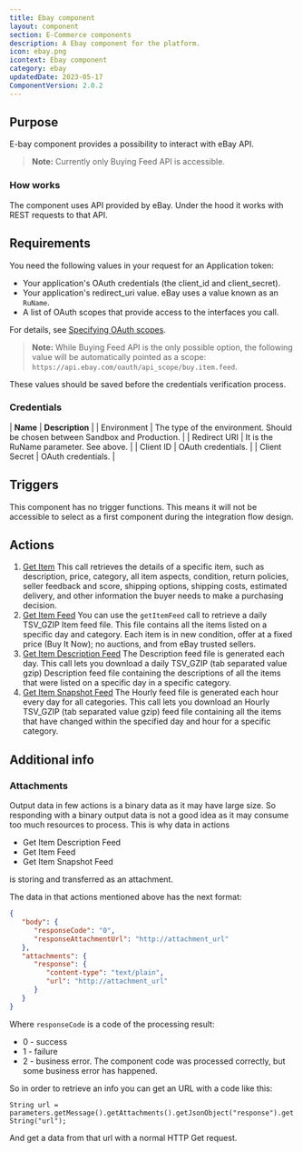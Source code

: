 ```yaml
---
title: Ebay component
layout: component
section: E-Commerce components
description: A Ebay component for the platform.
icon: ebay.png
icontext: Ebay component
category: ebay
updatedDate: 2023-05-17
ComponentVersion: 2.0.2
---
```


## Purpose

E-bay component provides a possibility to interact with eBay API.

> **Note:** Currently only Buying Feed API is accessible.

### How works

The component uses API provided by eBay. Under the hood it works with REST requests to that API.

## Requirements

You need the following values in your request for an Application token:

*   Your application's OAuth credentials (the client_id and client_secret).
*   Your application's redirect_uri value. eBay uses a value known as an `RuName`.
*   A list of OAuth scopes that provide access to the interfaces you call.

For details, see  [Specifying OAuth scopes](https://developer.ebay.com/api-docs/static/oauth-details.html#scopes).

> **Note:** While Buying Feed API is the only possible option, the following
> value will be automatically pointed as a scope: ```https://api.ebay.com/oauth/api_scope/buy.item.feed```.

These values should be saved before the credentials verification process.

### Credentials

| **Name** |  **Description** |
| Environment |  The type of the environment. Should be chosen between Sandbox and Production. |
| Redirect URI |  It is the RuName parameter. See above. |
| Client ID |  OAuth credentials. |
| Client Secret |  OAuth credentials. |

## Triggers

This component has no trigger functions. This means it will not be accessible to
select as a first component during the integration flow design.

## Actions

1.  [Get Item](actions#get-item) This call retrieves the details of a specific item, such as description, price, category, all item aspects, condition, return policies, seller feedback and score, shipping options, shipping costs, estimated delivery, and other information the buyer needs to make a purchasing decision.
2.  [Get Item Feed](actions#get-item-feed) You can use the `getItemFeed` call to retrieve a daily TSV_GZIP Item feed file. This file contains all the items listed on a specific day and category. Each item is in new condition, offer at a fixed price (Buy It Now); no auctions, and from eBay trusted sellers.
3.  [Get Item Description Feed](actions#get-item-description-feed) The Description feed file is generated each day. This call lets you download a daily TSV_GZIP (tab separated value gzip) Description feed file containing the descriptions of all the items that were listed on a specific day in a specific category.
4.  [Get Item Snapshot Feed](actions#get-item-snapshot-feed) The Hourly feed file is generated each hour every day for all categories. This call lets you download an Hourly TSV_GZIP (tab separated value gzip) feed file containing all the items that have changed within the specified day and hour for a specific category.

## Additional info

### Attachments

Output data in few actions is a binary data as it may have large size. So responding
with a binary output data is not a good idea as it may consume too much resources
to process. This is why data in actions

*   Get Item Description Feed
*   Get Item Feed
*   Get Item Snapshot Feed

is storing and transferred as an attachment.

The data in that actions mentioned above has the next format:

```json
{
   "body": {
      "responseCode": "0",
      "responseAttachmentUrl": "http://attachment_url"
   },
   "attachments": {
      "response": {
         "content-type": "text/plain",
         "url": "http://attachment_url"
      }
   }
}
```

Where `responseCode` is a code of the processing result:
* 0 - success
* 1 - failure
* 2 - business error. The component code was processed correctly, but some business error has happened.

So in order to retrieve an info you can get an URL with a code like this:

`String url = parameters.getMessage().getAttachments().getJsonObject("response").getString("url");`

And get a data from that url with a normal HTTP Get request.
